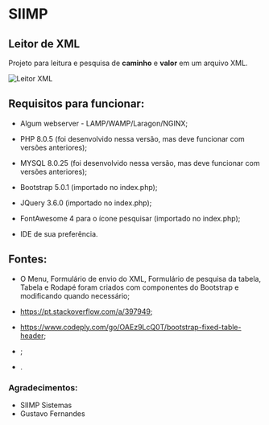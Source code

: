 # SIIMP
 ## Leitor de XML
 
 Projeto para leitura e pesquisa de **caminho** e **valor** em um arquivo XML.
 
 ![Leitor XML]()

  ## Requisitos para funcionar:
 * Algum webserver - LAMP/WAMP/Laragon/NGINX;
 * PHP 8.0.5 (foi desenvolvido nessa versão, mas deve funcionar com versões anteriores);
 * MYSQL 8.0.25 (foi desenvolvido nessa versão, mas deve funcionar com versões anteriores);
 * Bootstrap 5.0.1 (importado no index.php);
 * JQuery 3.6.0 (importado no index.php);
 * FontAwesome 4 para o ícone pesquisar (importado no index.php);

 * IDE de sua preferência.

 ## Fontes:
 - O Menu, Formulário de envio do XML, Formulário de pesquisa da tabela, Tabela e Rodapé foram criados com componentes do Bootstrap e modificando quando necessário;
 

 -  https://pt.stackoverflow.com/a/397949;
 -  https://www.codeply.com/go/OAEz9LcQ0T/bootstrap-fixed-table-header;
 -  ;
 -  .
 
 ### Agradecimentos:
 - SIIMP Sistemas
 - Gustavo Fernandes
